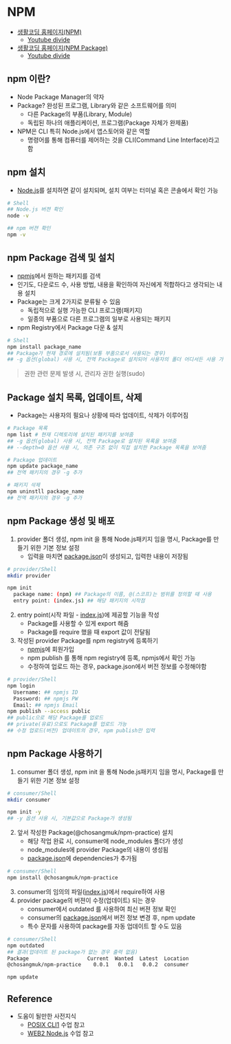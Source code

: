 # NPM

- [생활코딩 홈페이지(NPM)](https://opentutorials.org/module/4044)
  - [Youtube divide](https://www.youtube.com/playlist?list=PLuHgQVnccGMCwEXgZ-dep4SJlGEuYip-6)
- [생활코딩 홈페이지(NPM Package)](https://opentutorials.org/module/4571)
  - [Youtube divide](https://www.youtube.com/playlist?list=PLuHgQVnccGMB4krR04ug5nEXJ3sAEOWDL)

## npm 이란?
- Node Package Manager의 약자
- Package? 완성된 프로그램, Library와 같은 소프트웨어를 의미 
  - 다른 Package의 부품(Library, Module)
  - 독립된 하나의 애플리케이션, 프로그램(Package 자체가 완제품)
- NPM은 CLI 특히 Node.js에서 앱스토어와 같은 역할
  - 명령어를 통해 컴퓨터를 제어하는 것을 CLI(Command Line Interface)라고함

## npm 설치
- [Node.js](https://nodejs.org/ko/)를 설치하면 같이 설치되며, 설치 여부는 터미널 혹은 콘솔에서 확인 가능
```sh
# Shell
## Node.js 버젼 확인
node -v

## npm 버젼 확인
npm -v
```

## npm Package 검색 및 설치
- [npmjs](https://www.npmjs.com/)에서 원하는 패키지를 검색
- 인기도, 다운로드 수, 사용 방법, 내용을 확인하여 자신에게 적합하다고 생각되는 내용 설치
- Package는 크게 2가지로 분류될 수 있음 
  - 독립적으로 실행 가능한 CLI 프로그램(패키지)
  - 일종의 부품으로 다른 프로그램의 일부로 사용되는 패키지
- npm Registry에서 Package 다운 & 설치
```sh
# Shell
npm install package_name 
## Package가 현재 경로에 설치됨(보통 부품으로서 사용되는 경우)
## -g 옵션(global) 사용 시, 전역 Package로 설치되어 사용자의 폴더 어디서든 사용 가능(보통 독립적인 프로그램으로서 사용되는 경우)
```
> 권한 관련 문제 발생 시, 관리자 권한 실행(sudo)

## Package 설치 목록, 업데이트, 삭제
- Package는 사용자의 필요나 상황에 따라 업데이트, 삭제가 이루어짐
```sh
# Package 목록
npm list # 현재 디렉토리에 설치된 패키지를 보여줌 
## -g 옵션(global) 사용 시, 전역 Package로 설치된 목록을 보여줌
## --depth=0 옵션 사용 시, 의존 구조 없이 직접 설치한 Package 목록을 보여줌

# Package 업데이트
npm update package_name
## 전역 패키지의 경우 -g 추가

# 패키지 삭제
npm uninstll package_name
## 전역 패키지의 경우 -g 추가
```

## npm Package 생성 및 배포
1. provider 폴더 생성, npm init 을 통해 Node.js패키지 임을 명시, Package를 만들기 위한 기본 정보 설정
    - 입력을 마치면 [package.json](PracticeSource/NPM/provider/package.json)이 생성되고, 입력한 내용이 저장됨
```sh
# provider/Shell
mkdir provider

npm init
  package name: (npm) ## Package의 이름, @(스코프)는 범위를 정의할 때 사용
  entry point: (index.js) ## 해당 패키지의 시작점
```
2. entry point(시작 파일 - [index.js](PracticeSource/NPM/provider/index.js))에 제공할 기능을 작성
    - Package를 사용할 수 있게 export 해줌
    - Package를 require 했을 때 export 값이 전달됨
3. 작성된 provider Package를 npm registry에 등록하기
    - [npmjs](https://www.npmjs.com/)에 회원가입
    - npm publish 를 통해 npm registry에 등록, npmjs에서 확인 가능
    - 수정하여 업로드 하는 경우, package.json에서 버전 정보를 수정해야함
```sh
# provider/Shell
npm login 
  Username: ## npmjs ID
  Password: ## npmjs PW
  Email: ## npmjs Email
npm publish --access public 
## public으로 해당 Package를 업로드
## private(유료)으로도 Package를 업로드 가능
## 수정 업로드(버전) 업데이트의 경우, npm publish만 입력
```

## npm Package 사용하기
1. consumer 폴더 생성, npm init 을 통해 Node.js패키지 임을 명시, Package를 만들기 위한 기본 정보 설정
```sh
# consumer/Shell
mkdir consumer

npm init -y
## -y 옵션 사용 시, 기본값으로 Package가 생성됨
```
2. 앞서 작성한 Package(@chosangmuk/npm-practice) 설치
    - 해당 작업 완료 시, consumer에 node_modules 폴더가 생성
    - node_modules에 provider Package의 내용이 생성됨
    - [package.json](PracticeSource/NPM/consumer/package.json)에 dependencies가 추가됨
```sh
# consumer/Shell
npm install @chosangmuk/npm-practice
```
3. consumer의 임의의 파일([index.js](PracticeSource/NPM/consumer/index.js))에서 require하여 사용
4. provider package의 버젼이 수정(업데이트) 되는 경우
    - consumer에서 outdated 를 사용하여 최신 버젼 정보 확인
    - consumer의 [package.json](PracticeSource/NPM/consumer/package.json)에서 버전 정보 변경 후, npm update
    - 특수 문자를 사용하여 package를 자동 업데이트 할 수도 있음
```sh
# consumer/Shell
npm outdated
## 결과(업데이트 된 package가 없는 경우 출력 없음)
Package                   Current  Wanted  Latest  Location
@chosangmuk/npm-practice    0.0.1   0.0.1   0.0.2  consumer

npm update 
```

## Reference
- 도움이 될만한 사전지식
  - [POSIX CLI1](https://opentutorials.org/module/3747) 수업 참고
  - [WEB2 Node.js](https://opentutorials.org/course/3332) 수업 참고